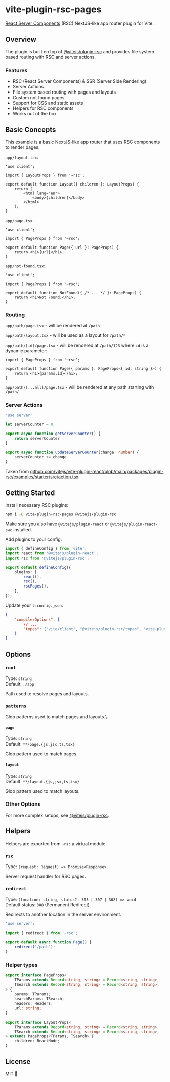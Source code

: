 # vite-plugin-rsc-pages

[React Server Components](https://react.dev/reference/rsc/server-components) (RSC) NextJS-like app router plugin for Vite.

## Overview

The plugin is built on top of [@vitejs/plugin-rsc](https://github.com/vitejs/vite-plugin-rsc) and provides file system based routing with RSC and server actions.

### Features

- RSC (React Server Components) & SSR (Server Side Rendering)
- Server Actions
- File system based routing with pages and layouts
- Custom not found pages
- Support for CSS and static assets
- Helpers for RSC components
- Works out of the box

## Basic Concepts

This example is a basic NextJS-like app router that uses RSC components to render pages.

`app/layout.tsx`:

```tsx
'use client';

import { LayoutProps } from '~rsc';

export default function Layout({ children }: LayoutProps) {
    return (
        <html lang="en">
            <body>{children}</body>
        </html>
    );
}
```

`app/page.tsx`:

```tsx
'use client';

import { PageProps } from '~rsc';

export default function Page({ url }: PageProps) {
    return <h1>{url}</h1>;
}
```

`app/not-found.tsx`:

```tsx
'use client';

import { PageProps } from '~rsc';

export default function NotFound({ /* ... */ }: PageProps) {
    return <h1>Not Found.</h1>;
}
```

### Routing

`app/path/page.tsx` - will be rendered at `/path`

`app/path/layout.tsx` - will be used as a layout for `/path/*`

`app/path/[id]/page.tsx` - will be rendered at `/path/123` where `id` is a dynamic parameter:

```tsx
import { PageProps } from '~rsc';

export default function Page({ params }: PageProps<{ id: string }>) {
    return <h1>{params.id}</h1>;
}
```

`app/path/[...all]/page.tsx` - will be rendered at any path starting with `/path/`

### Server Actions

```ts
'use server'

let serverCounter = 0

export async function getServerCounter() {
    return serverCounter
}

export async function updateServerCounter(change: number) {
    serverCounter += change
}
```

Taken from [github.com/vitejs/vite-plugin-react/blob/main/packages/plugin-rsc/examples/starter/src/action.tsx](https://github.com/vitejs/vite-plugin-react/blob/main/packages/plugin-rsc/examples/starter/src/action.tsx).

## Getting Started

Install necessary RSC plugins:

```bash
npm i -D vite-plugin-rsc-pages @vitejs/plugin-rsc
```

Make sure you also have `@vitejs/plugin-react` or `@vitejs/plugin-react-swc` installed.

Add plugins to your config:

```ts
import { defineConfig } from 'vite';
import react from '@vitejs/plugin-react';
import rsc from '@vitejs/plugin-rsc';

export default defineConfig({
    plugins: [
        react(),
        rsc(),
        rscPages(),
    ],
});
```

Update your `tsconfig.json`:

```json
{
    "compilerOptions": {
        // ...
        "types": ["vite/client", "@vitejs/plugin-rsc/types", "vite-plugin-rsc-pages/types"],
    }
}
```

## Options

### `root`

Type: `string`\
Default: `./app`

Path used to resolve pages and layouts.

### `patterns`

Glob patterns used to match pages and layouts.\

#### `page`

Type: `string`\
Default: `**/page.{js,jsx,ts,tsx}`

Glob pattern used to match pages.

#### `layout`

Type: `string`\
Default: `**/layout.{js,jsx,ts,tsx}`

Glob pattern used to match layouts.

### Other Options

For more complex setups, see [@vitejs/plugin-rsc](https://github.com/vitejs/vite-plugin-react/tree/main/packages/plugin-rsc).

## Helpers

Helpers are exported from `~rsc` a virtual module.

### `rsc`

Type: `(request: Request) => Promise<Response>`

Server request handler for RSC pages.

### `redirect`

Type: `(location: string, status?: 303 | 307 | 308) => void`\
Default status: `308` (Permanent Redirect)

Redirects to another location in the server environment.

```ts
'use server';

import { redirect } from '~rsc';

export default async function Page() {
    redirect('/path');
}
```

### Helper types

```ts
export interface PageProps<
    TParams extends Record<string, string> = Record<string, string>,
    TSearch extends Record<string, string> = Record<string, string>,
> {
    params: TParams;
    searchParams: TSearch;
    headers: Headers;
    url: string;
}

export interface LayoutProps<
    TParams extends Record<string, string> = Record<string, string>,
    TSearch extends Record<string, string> = Record<string, string>,
> extends PageProps<TParams, TSearch> {
    children: ReactNode;
}
```

## License

MIT 💖